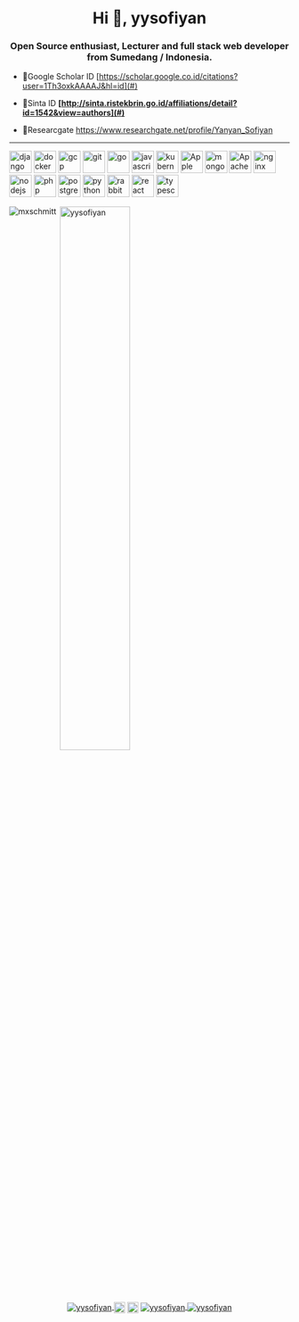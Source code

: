 <h1 align="center">Hi 👋, yysofiyan</h1>
<h3 align="center">Open Source enthusiast, Lecturer and full stack web developer from Sumedang / Indonesia.</h3>

- 📗Google Scholar ID [https://scholar.google.co.id/citations?user=1Th3oxkAAAAJ&hl=id](#)

- 📗Sinta ID **[http://sinta.ristekbrin.go.id/affiliations/detail?id=1542&view=authors](#)**

- 📗Researcgate https://www.researchgate.net/profile/Yanyan_Sofiyan

---

<p align="left"><img src="https://devicons.github.io/devicon/devicon.git/icons/django/django-original.svg" alt="django"
        width="40" height="40" /> <img
        src="https://devicons.github.io/devicon/devicon.git/icons/docker/docker-original-wordmark.svg" alt="docker"
        width="40" height="40" /> <img src="https://www.vectorlogo.zone/logos/laravel/laravel-ar21.svg"
        alt="gcp" width="40" height="40" /> <img src="https://www.vectorlogo.zone/logos/git-scm/git-scm-icon.svg"
        alt="git" width="40" height="40" /> <img
        src="https://devicons.github.io/devicon/devicon.git/icons/go/go-original.svg" alt="go" width="40" height="40" />
    <img src="https://devicons.github.io/devicon/devicon.git/icons/javascript/javascript-original.svg" alt="javascript"
        width="40" height="40" /> <img src="https://www.vectorlogo.zone/logos/kubernetes/kubernetes-icon.svg"
        alt="kubernetes" width="40" height="40" /> <img
        src="https://icongr.am/devicon/apple-original.svg?size=40&color=000000" alt="Apple" width="40"
        height="40" /> <img
        src="https://icongr.am/devicon/mysql-original-wordmark.svg?size=40&color=ffffff" alt="mongodb"
        width="40" height="40" /> <img src="https://icongr.am/devicon/apache-original-wordmark.svg?size=40&color=ffffff" alt="Apache" width="40"
        height="40" /> <img src="https://devicons.github.io/devicon/devicon.git/icons/nginx/nginx-original.svg"
        alt="nginx" width="40" height="40" /> <img
        src="https://devicons.github.io/devicon/devicon.git/icons/nodejs/nodejs-original-wordmark.svg" alt="nodejs"
        width="40" height="40" /> <img src="https://devicons.github.io/devicon/devicon.git/icons/php/php-original.svg"
        alt="php" width="40" height="40" /> <img
        src="https://devicons.github.io/devicon/devicon.git/icons/postgresql/postgresql-original-wordmark.svg"
        alt="postgresql" width="40" height="40" /> <img
        src="https://devicons.github.io/devicon/devicon.git/icons/python/python-original.svg" alt="python" width="40"
        height="40" /> <img src="https://www.vectorlogo.zone/logos/rabbitmq/rabbitmq-icon.svg" alt="rabbitMQ" width="40"
        height="40" /> <img src="https://devicons.github.io/devicon/devicon.git/icons/react/react-original-wordmark.svg"
        alt="react" width="40" height="40" /> <img
        src="https://devicons.github.io/devicon/devicon.git/icons/typescript/typescript-original.svg" alt="typescript"
        width="40" height="40" /></p>

<!-- icon!!!!!!!--->

<p><img align="left"
        src="https://github-readme-stats.vercel.app/api/top-langs/?username=yysofiyan&layout=compact&hide=html"
        alt="mxschmitt" /></p>

<p>&nbsp;<img align="center"
        src="https://github-readme-stats.vercel.app/api?username=yysofiyan&show_icons=true&theme=dracula"
        alt="yysofiyan" width="50%" /></p>

<!-- in your footer -->

<p align="center">
    <a href="https://stmik-sumedang.ac.id/team/yan-yan-sofiyan-m-kom/" target="blank"><img align="center"
            src="https://icongr.am/simple/coffeescript.svg?size=22&color=currentColor&colored=false" alt="yysofiyan" />
    <a href="https://twitter.com/yysofiyan" target="blank"><img align="center"
            src="https://cdn.jsdelivr.net/npm/simple-icons@3.0.1/icons/twitter.svg" alt="yysofiyan" height="20"
            width="20" /></a>
    <a href="https://www.linkedin.com/in/yanyan-sofiyan-58a783167/" target="blank"><img align="center"
            src="https://cdn.jsdelivr.net/npm/simple-icons@3.0.1/icons/linkedin.svg"
            alt="https://www.linkedin.com/in/yanyan-sofiyan-58a783167/" height="20" width="20" /></a>
    <a href="https://www.facebook.com/sofiyanyanyan/" target="blank"><img align="center"
            src="https://icongr.am/entypo/facebook.svg?size=22&color=currentColor" alt="yysofiyan" />
    <a href="http://hits.dwyl.com/yysofiyan/yysofiyan/" target="blank"><img align="center"
            src="https://hits.dwyl.com/yysofiyan/yysofiyan.svg" alt="yysofiyan" ></a></p>

<!-- END!!!! -->


